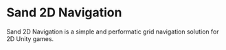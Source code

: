 # Sand 2D Navigation

Sand 2D Navigation is a simple and performatic grid navigation solution for 2D Unity games.
